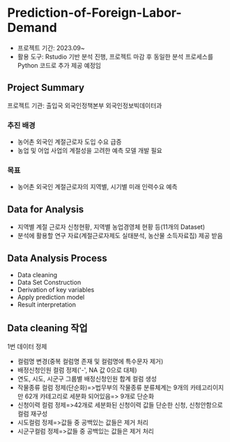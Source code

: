 # Prediction-of-Foreign-Labor-Demand
- 프로젝트 기간: 2023.09~
- 활용 도구: Rstudio 기반 분석 진행, 프로젝트 마감 후 동일한 분석 프로세스를 Python 코드로 추가 제공 예정임
## Project Summary

프로젝트 기관: 출입국 외국인정책본부 외국인정보빅데이터과

### 추진 배경

- 농어촌 외국인 계절근로자 도입 수요 급증
- 농업 및 어업 사업의 계절성을 고려한 예측 모델 개발 필요

### 목표

- 농어촌 외국인 계절근로자의 지역별, 시기별 미래 인력수요 예측
 
## Data for Analysis

- 지역별 계절 근로자 신청현황, 지역별 농업경영체 현황 등(11개의 Dataset)
- 분석에 활용할 연구 자료(계절근로자제도 실태분석, 농산물 소득자료집) 제공 받음

## Data Analysis Process

- Data cleaning
- Data Set Construction
- Derivation of key variables
- Apply prediction model
- Result interpretation

## Data cleaning 작업

1번 데이터 정제

- 컬럼명 변경(중복 컬럼명 존재 및 컬럼명에 특수문자 제거)
- 배정신청인원 컬럼 정제('-', NA 값 0으로 대체)
- 연도, 시도, 시군구 그룹별 배정신청인원 합계 컬럼 생성
- 작물종류 컬럼 정제(단순화)=>법무부의 작물종류 분류체계는 9개의 카테고리이지만 62개 카테고리로 세분화 되어있음=> 9개로 단순화
- 신청이력 컬럼 정제=>42개로 세분화된 신청이력 값들 단순한 신청, 신청안함으로 컬럼 재구성
- 시도컬럼 정제=>값들 중 공백있는 값들은 제거 처리
- 시군구컬럼 정제=>값들 중 공백있는 값들은 제거 처리
